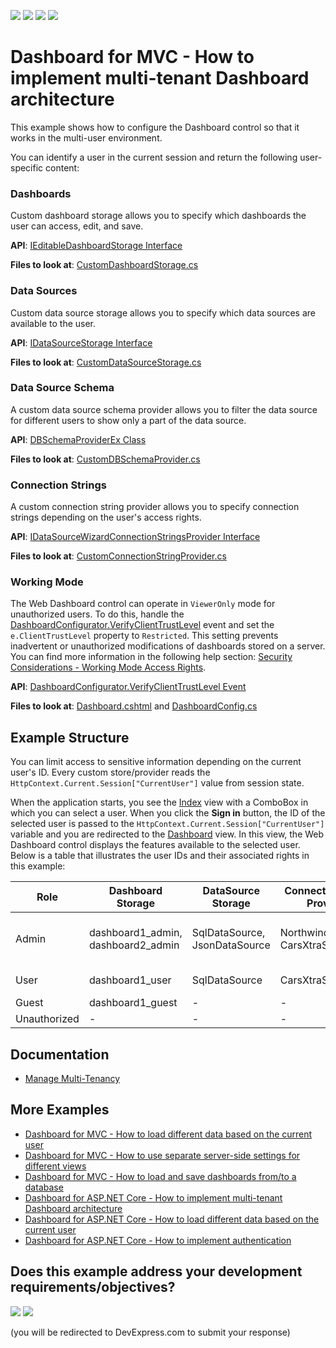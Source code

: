 <!-- default badges list -->
![](https://img.shields.io/endpoint?url=https://codecentral.devexpress.com/api/v1/VersionRange/317857888/20.1.8%2B)
[![](https://img.shields.io/badge/Open_in_DevExpress_Support_Center-FF7200?style=flat-square&logo=DevExpress&logoColor=white)](https://supportcenter.devexpress.com/ticket/details/T954359)
[![](https://img.shields.io/badge/📖_How_to_use_DevExpress_Examples-e9f6fc?style=flat-square)](https://docs.devexpress.com/GeneralInformation/403183)
[![](https://img.shields.io/badge/💬_Leave_Feedback-feecdd?style=flat-square)](#does-this-example-address-your-development-requirementsobjectives)
<!-- default badges end -->
# Dashboard for MVC - How to implement multi-tenant Dashboard architecture

This example shows how to configure the Dashboard control so that it works in the multi-user environment. 

You can identify a user in the current session and return the following user-specific content:

### Dashboards

Custom dashboard storage allows you to specify which dashboards the user can access, edit, and save. 

**API**: [IEditableDashboardStorage Interface](https://docs.devexpress.com/Dashboard/DevExpress.DashboardWeb.IEditableDashboardStorage) 

**Files to look at**: [CustomDashboardStorage.cs](./CS/MVCDashboard/Code/CustomDashboardStorage.cs)

### Data Sources

Custom data source storage allows you to specify which data sources are available to the user. 

**API**: [IDataSourceStorage Interface](https://docs.devexpress.com/Dashboard/DevExpress.DashboardWeb.IDataSourceStorage) 

**Files to look at**: [CustomDataSourceStorage.cs](./CS/MVCDashboard/Code/CustomDataSourceStorage.cs)

### Data Source Schema

A custom data source schema provider allows you to filter the data source for different users to show only a part of the data source.

**API**: [DBSchemaProviderEx Class](https://docs.devexpress.com/CoreLibraries/DevExpress.DataAccess.Sql.DBSchemaProviderEx)

**Files to look at**: [CustomDBSchemaProvider.cs](./CS/MVCDashboard/Code/CustomDBSchemaProvider.cs)

### Connection Strings

A custom connection string provider allows you to specify connection strings depending on the user's access rights.

**API**: [IDataSourceWizardConnectionStringsProvider Interface](https://docs.devexpress.com/CoreLibraries/DevExpress.DataAccess.Web.IDataSourceWizardConnectionStringsProvider) 

**Files to look at**: [CustomConnectionStringProvider.cs](./CS/MVCDashboard/Code/CustomConnectionStringProvider.cs)


### Working Mode

The Web Dashboard control can operate in `ViewerOnly` mode for unauthorized users. To do this, handle the [DashboardConfigurator.VerifyClientTrustLevel](https://docs.devexpress.com/Dashboard/DevExpress.DashboardWeb.DashboardConfigurator.VerifyClientTrustLevel) event and set the `e.ClientTrustLevel` property to `Restricted`. This setting prevents inadvertent or unauthorized modifications of dashboards stored on a server. You can find more information in the following help section: [Security Considerations - Working Mode Access Rights](https://docs.devexpress.com/Dashboard/118651/web-dashboard/general-information/security-considerations#working-mode-access-rights).

**API**: [DashboardConfigurator.VerifyClientTrustLevel Event](https://docs.devexpress.com/Dashboard/DevExpress.DashboardWeb.DashboardConfigurator.VerifyClientTrustLevel)

**Files to look at**: [Dashboard.cshtml](./CS/MVCDashboard/Views/Home/Dashboard.cshtml) and [DashboardConfig.cs](./CS/MVCDashboard/App_Start/DashboardConfig.cs)


## Example Structure

You can limit access to sensitive information depending on the current user's ID. Every custom store/provider reads the `HttpContext.Current.Session["CurrentUser"]` value from session state.

When the application starts, you see the [Index](./CS/MVCDashboard/Views/Home/Index.cshtml) view with a ComboBox in which you can select a user. When you click the **Sign in** button, the ID of the selected user is passed to the `HttpContext.Current.Session["CurrentUser"]` variable and you are redirected to the [Dashboard](./CS/MVCDashboard/Views/Home/Dashboard.cshtml) view. In this view, the Web Dashboard control displays the features available to the selected user. Below is a table that illustrates the user IDs and their associated rights in this example:

| Role  | Dashboard Storage | DataSource Storage | ConnectionString Provider | DBSchema Provider | Working Mode | Create/Edit |
| --- | --- | --- | --- | --- | --- | --- |
| Admin | dashboard1_admin, dashboard2_admin | SqlDataSource, JsonDataSource | Northwind, CarsXtraScheduling | All (Categories, Products, Cars,...) | Designer, Viewer | Yes |
| User | dashboard1_user | SqlDataSource | CarsXtraScheduling | Cars | Designer, Viewer | No |
| Guest | dashboard1_guest | - | - | - | ViewerOnly | - |
| Unauthorized| - | - | - | - | ViewerOnly | - |


## Documentation

- [Manage Multi-Tenancy](https://docs.devexpress.com/Dashboard/402924/web-dashboard/dashboard-backend/manage-multi-tenancy)

## More Examples
- [Dashboard for MVC - How to load different data based on the current user](https://github.com/DevExpress-Examples/DashboardDifferentUserDataMVC)
- [Dashboard for MVC - How to use separate server-side settings for different views](https://github.com/DevExpress-Examples/aspnet-mvc-dashboard-how-to-use-separate-server-side-settings-for-different-views-t464543)
- [Dashboard for MVC - How to load and save dashboards from/to a database](https://github.com/DevExpress-Examples/mvc-dashboard-how-to-load-and-save-dashboards-from-to-a-database-t400693)
- [Dashboard for ASP.NET Core - How to implement multi-tenant Dashboard architecture](https://github.com/DevExpress-Examples/DashboardUserBasedAspNetCore)
- [Dashboard for ASP.NET Core - How to load different data based on the current user](https://github.com/DevExpress-Examples/DashboardDifferentUserDataAspNetCore)
- [Dashboard for ASP.NET Core - How to implement authentication](https://github.com/DevExpress-Examples/ASPNET-Core-Dashboard-Authentication)
<!-- feedback -->
## Does this example address your development requirements/objectives?

[<img src="https://www.devexpress.com/support/examples/i/yes-button.svg"/>](https://www.devexpress.com/support/examples/survey.xml?utm_source=github&utm_campaign=DashboardUserBasedMVC&~~~was_helpful=yes) [<img src="https://www.devexpress.com/support/examples/i/no-button.svg"/>](https://www.devexpress.com/support/examples/survey.xml?utm_source=github&utm_campaign=DashboardUserBasedMVC&~~~was_helpful=no)

(you will be redirected to DevExpress.com to submit your response)
<!-- feedback end -->
